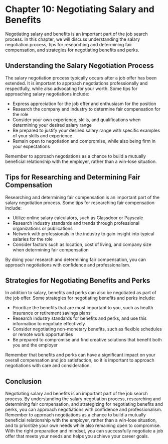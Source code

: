 Chapter 10: Negotiating Salary and Benefits
===========================================

Negotiating salary and benefits is an important part of the job search process. In this chapter, we will discuss understanding the salary negotiation process, tips for researching and determining fair compensation, and strategies for negotiating benefits and perks.

Understanding the Salary Negotiation Process
--------------------------------------------

The salary negotiation process typically occurs after a job offer has been extended. It is important to approach negotiations professionally and respectfully, while also advocating for your worth. Some tips for approaching salary negotiations include:

* Express appreciation for the job offer and enthusiasm for the position
* Research the company and industry to determine fair compensation for the role
* Consider your own experience, skills, and qualifications when determining your desired salary range
* Be prepared to justify your desired salary range with specific examples of your skills and experience
* Remain open to negotiation and compromise, while also being firm in your expectations

Remember to approach negotiations as a chance to build a mutually beneficial relationship with the employer, rather than a win-lose situation.

Tips for Researching and Determining Fair Compensation
------------------------------------------------------

Researching and determining fair compensation is an important part of the salary negotiation process. Some tips for researching fair compensation include:

* Utilize online salary calculators, such as Glassdoor or Payscale
* Research industry standards and trends through professional organizations or publications
* Network with professionals in the industry to gain insight into typical salaries for the role
* Consider factors such as location, cost of living, and company size when determining fair compensation

By doing your research and determining fair compensation, you can approach negotiations with confidence and professionalism.

Strategies for Negotiating Benefits and Perks
---------------------------------------------

In addition to salary, benefits and perks can also be negotiated as part of the job offer. Some strategies for negotiating benefits and perks include:

* Prioritize the benefits that are most important to you, such as health insurance or retirement savings plans
* Research industry standards for benefits and perks, and use this information to negotiate effectively
* Consider negotiating non-monetary benefits, such as flexible schedules or remote work opportunities
* Be prepared to compromise and find creative solutions that benefit both you and the employer

Remember that benefits and perks can have a significant impact on your overall compensation and job satisfaction, so it is important to approach negotiations with care and consideration.

Conclusion
----------

Negotiating salary and benefits is an important part of the job search process. By understanding the salary negotiation process, researching and determining fair compensation, and strategizing for negotiating benefits and perks, you can approach negotiations with confidence and professionalism. Remember to approach negotiations as a chance to build a mutually beneficial relationship with the employer, rather than a win-lose situation, and to prioritize your own needs while also remaining open to compromise. With the right preparation and mindset, you can successfully negotiate a job offer that meets your needs and helps you achieve your career goals.
